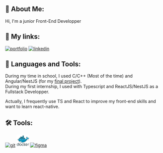 
## 🚀 About Me:
Hi, I'm a junior Front-End Developper

## 🔗 My links:

[![portfolio](https://img.shields.io/badge/my_portfolio-000?style=for-the-badge&logo=ko-fi&logoColor=white)](https://ugtheven.com/)
[![linkedin](https://img.shields.io/badge/linkedin-0A66C2?style=for-the-badge&logo=linkedin&logoColor=white)](https://www.linkedin.com/in/ugo-theveny/)

## 🎨 Languages and Tools:
During my time in school, I used C/C++ (Most of the time) and Angular/NestJS (for my <a href="https://github.com/ugtheven/42Transcendence" target="_blank" rel="noreferrer">final project</a>).\
During my first internship, I used with Typescript and ReactJS/NestJS as a Fullstack Developper.

Actually, I frequently use TS and React to improve my front-end skills and want to learn react-native.

## 🛠 Tools:
<a href="https://git-scm.com/" target="_blank" rel="noreferrer"><img src="https://www.vectorlogo.zone/logos/git-scm/git-scm-icon.svg" alt="git" width="40" height="40"/></a>
<a href="https://www.docker.com/" target="_blank" rel="noreferrer"><img src="https://raw.githubusercontent.com/devicons/devicon/master/icons/docker/docker-original-wordmark.svg" alt="docker" width="40" height="40"/></a>
<a href="https://www.figma.com/" target="_blank" rel="noreferrer"><img src="https://www.vectorlogo.zone/logos/figma/figma-icon.svg" alt="figma" width="40" height="40"/></a>
